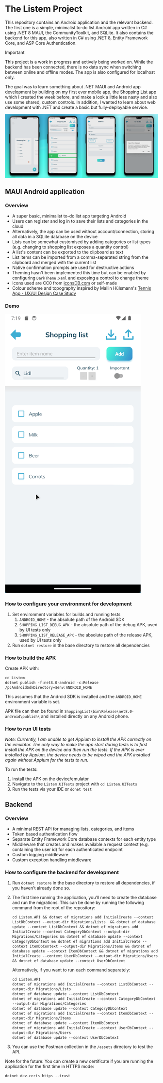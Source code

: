 # The Listem Project

This repository contains an Android application and the relevant backend. The first one is a simple, minimalist to-do
list Android app written in C# using .NET 8 MAUI, the CommunityToolkit, and SQLite. It also contains the backend for
this app, also written in C# using .NET 8, Entity Framework Core, and ASP Core Authentication.

> [!IMPORTANT]  
> This project is a work in progress and actively being worked on. While the backend has been connected, there is no
> data sync when switching between online and offline modes. The app is also configured for localhost only.

The goal was to learn something about .NET MAUI and Android app development by building on
my first ever mobile app, the [Shopping List app](https://github.com/kimgoetzke/practice-maui-shopping-list) which I created the week before, and make a
look a little less nasty and also use some shared, custom controls. In addition, I wanted to learn about web development
with .NET and create a basic but fully-deployable service.

![Screenshots PNG](./assets/screenshots.png)

## MAUI Android application

### Overview

- A super basic, minimalist to-do list app targeting Android
- Users can register and log in to save their lists and categories in the cloud
- Alternatively, the app can be used without account/connection, storing all data in a SQLite database on the device
- Lists can be somewhat customised by adding categories or list types (e.g. changing to shopping list exposes a
  quantity control)
- A list's content can be exported to the clipboard as text
- List items can be imported from a comma-separated string from the clipboard and merged with the current list
- Native confirmation prompts are used for destructive actions
- Theming hasn't been implemented this time but can be enabled by configuring `DarkTheme.xaml` and exposing a control to
  change theme
- Icons used are CC0 from [iconsDB.com](https://www.iconsdb.com/) or self-made
- Colour scheme and topography inspired by Mailin
  Hülsmann's [Tennis App - UX/UI Design Case Study](https://www.behance.net/gallery/124361333/Tennis-App-UXUI-Design-Case-Study)

### Demo

![Demo GIF](./assets/demo.gif)

### How to configure your environment for development

1. Set environment variables for builds and running tests
    1. `ANDROID_HOME` - the absolute path of the Android SDK
    2. `SHOPPING_LIST_DEBUG_APK` - the absolute path of the debug APK, used by UI tests only
    3. `SHOPPING_LIST_RELEASE_APK` - the absolute path of the release APK, used by UI tests only
2. Run `dotnet restore` in the base directory to restore all dependencies

### How to build the APK

Create APK with:

```shell
cd Listem
dotnet publish -f:net8.0-android -c:Release /p:AndroidSdkDirectory=$env:ANDROID_HOME
```

This assumes that the Android SDK is installed and the `ANDROID_HOME` environment variable is set.

APK file can then be found in `ShoppingList\bin\Release\net8.0-android\publish\` and installed directly on any Android
phone.

### How to run UI tests

_Note: Currently, I am unable to get Appium to install the APK correctly on the emulator. The only way to make the app
start during tests is to first install the APK on the device and then run the tests. If the APK is ever installed by
Appium, the device needs to be wiped and the APK installed again without Appium for the tests to run._

To run the tests:

1. Install the APK on the device/emulator
2. Navigate to the `Listem.UITests` project with `cd Listem.UITests`
3. Run the tests via your IDE or `donet test`

## Backend

### Overview

- A minimal REST API for managing lists, categories, and items
- Token based authentication flow
- Separate Entity Framework Core database contexts for each entity type
- Middleware that creates and makes available a request context (e.g. containing the user id) for each authenticated
  endpoint
- Custom logging middleware
- Custom exception handling middleware

### How to configure the backend for development

1. Run `dotnet restore` in the base directory to restore all dependencies, if you haven't already done so.
2. The first time running the application, you'll need to create the database and run the migrations. This can be done
   by running the following command from the root of the repository:

    ```shell
    cd Listem.API && dotnet ef migrations add InitialCreate --context ListDbContext --output-dir Migrations/Lists  && dotnet ef database update --context ListDbContext && dotnet ef migrations add InitialCreate --context CategoryDbContext --output-dir Migrations/Categories && dotnet ef database update --context CategoryDbContext && dotnet ef migrations add InitialCreate --context ItemDbContext --output-dir Migrations/Items && dotnet ef database update --context ItemDbContext && dotnet ef migrations add InitialCreate --context UserDbContext --output-dir Migrations/Users && dotnet ef database update --context UserDbContext
    ```

   Alternatively, if you want to run each command separately:

    ```shell
    cd Listem.API
    dotnet ef migrations add InitialCreate --context ListDbContext --output-dir Migrations/Lists
    dotnet ef database update --context ListDbContext
    dotnet ef migrations add InitialCreate --context CategoryDbContext --output-dir Migrations/Categories 
    dotnet ef database update --context CategoryDbContext
    dotnet ef migrations add InitialCreate --context ItemDbContext --output-dir Migrations/Items
    dotnet ef database update --context ItemDbContext
    dotnet ef migrations add InitialCreate --context UserDbContext --output-dir Migrations/Users 
    dotnet ef database update --context UserDbContext
    ```

3. You can use the Postman collection in the `/assets` directory to test the API.

Note for the future: You can create a new certificate if you are running the application for the first time in HTTPS
mode:

```shell
dotnet dev-certs https --trust
```
